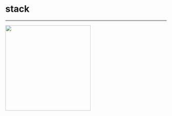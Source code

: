 # stack

----------------------------------------

<img src="https://user-images.githubusercontent.com/39526249/170764329-83e88017-3bdb-4f29-b651-8919b7b8b004.gif"  width="266" />
